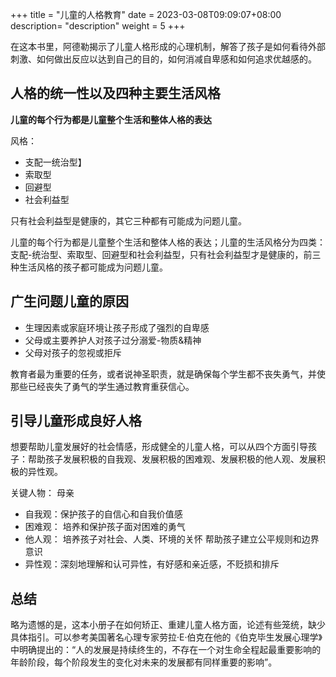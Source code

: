 +++
title = "儿童的人格教育"
date =  2023-03-08T09:09:07+08:00
description= "description"
weight = 5
+++

在这本书里，阿德勒揭示了儿童人格形成的心理机制，解答了孩子是如何看待外部刺激、如何做出反应以达到自己的目的，如何消减自卑感和如何追求优越感的。

## 人格的统一性以及四种主要生活风格

**儿童的每个行为都是儿童整个生活和整体人格的表达**

风格：
- 支配一统治型】
- 索取型
- 回避型
- 社会利益型

只有社会利益型是健康的，其它三种都有可能成为问题儿童。

儿童的每个行为都是儿童整个生活和整体人格的表达；儿童的生活风格分为四类：支配-统治型、索取型、回避型和社会利益型，只有社会利益型才是健康的，前三种生活风格的孩子都可能成为问题儿童。


## 广生问题儿童的原因

- 生理因素或家庭环境让孩子形成了强烈的自卑感
- 父母或主要养护人对孩子过分溺爱-物质&精神
- 父母对孩子的忽视或拒斥

教育者最为重要的任务，或者说神圣职责，就是确保每个学生都不丧失勇气，并使那些已经丧失了勇气的学生通过教育重获信心。

## 引导儿童形成良好人格

想要帮助儿童发展好的社会情感，形成健全的儿童人格，可以从四个方面引导孩子：帮助孩子发展积极的自我观、发展积极的困难观、发展积极的他人观、发展积极的异性观。

关键人物： 母亲

- 自我观：保护孩子的自信心和自我价值感
- 困难观： 培养和保护孩子面对困难的勇气
- 他人观： 培养孩子对社会、人类、环境的关怀 帮助孩子建立公平规则和边界意识
- 异性观：深刻地理解和认可异性，有好感和亲近感，不贬损和排斥


## 总结

略为遗憾的是，这本小册子在如何矫正、重建儿童人格方面，论述有些笼统，缺少具体指引。可以参考美国著名心理专家劳拉·E·伯克在他的《伯克毕生发展心理学》中明确提出的：“人的发展是持续终生的，不存在一个对生命全程起最重要影响的年龄阶段，每个阶段发生的变化对未来的发展都有同样重要的影响”。